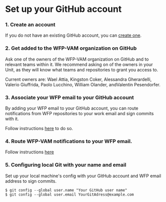 # Set up your GitHub account

### 1. Create an account 

If you do not have an existing GitHub account, you can [create one](https://github.com/join).


### 2. Get added to the WFP-VAM organization on GitHub

Ask one of the owners of the WFP-VAM organization on GitHub and to relevant teams within it. We recommend asking on of the owners in your Unit, as they will know what teams and repositories to grant you access to.

Current owners are: Wael Attia, Kingston Coker, Alessandra Gherardelli, Valerio Giuffrida, Paolo Lucchino, William Olander, andValentin Pesendorfer.

### 3. Associate your WFP email to your GitHub account

By adding your WFP email to your GitHub account, you can route notifications from WFP repositories to your work email and sign commits with it.

Follow instructions [here](https://docs.github.com/en/account-and-profile/setting-up-and-managing-your-personal-account-on-github/managing-email-preferences/adding-an-email-address-to-your-github-account) to do so.


### 4. Route WFP-VAM notifications to your WFP email.

Follow instructions [here](https://docs.github.com/en/account-and-profile/managing-subscriptions-and-notifications-on-github/setting-up-notifications/configuring-notifications#choosing-where-your-organizations-email-notifications-are-sent)

### 5. Configuring local Git with your name and email

Set up your local machine's config with your GitHub account and WFP email address to sign commits.

```
$ git config --global user.name "Your GitHub user name"
$ git config --global user.email YourGitAdress@example.com  
```

    

